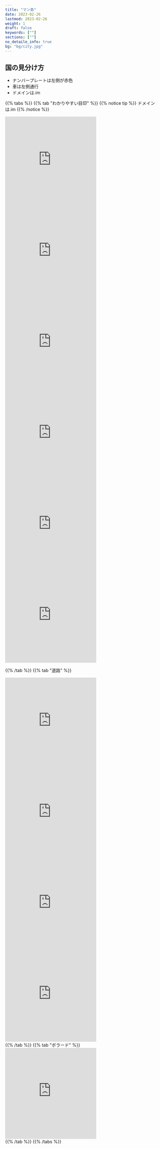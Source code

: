 ```yaml
---
title: "マン島"
date: 2023-02-26
lastmod: 2023-02-26
weight: 1
draft: false
keywords: [""]
sections: [""]
no_detaile_info: true
bg: "bg/city.jpg"
---
```



<div class="main-desciption country-description">
    <h2 class="section-title">国の見分け方</h2>
    <ul class="rule-list">
        <li>ナンバープレートは<span class="quiz">左側が赤色</span></li>
        <li>車は<span class="quiz">左側</span>通行</li>
        <li>ドメインは<span class="quiz">.im</span></li>
    </ul>
</div>

{{% tabs  %}}
{{% tab "わかりやすい目印" %}}
{{% notice tip %}}
ドメインは<span class="quiz">.im</span>
{{% /notice %}}
<div class="googlemap-if">
<iframe src="https://www.google.com/maps/embed?pb=!4v1679138991147!6m8!1m7!1siUhod7cCOn5wmNiw_Jsknw!2m2!1d54.15647045019842!2d-4.488897953286526!3f352.13765715083855!4f-24.417657922667786!5f3.325193203789971" width="295" height="295" style="border:0;" allowfullscreen="" loading="lazy" referrerpolicy="no-referrer-when-downgrade"></iframe>
<iframe src="https://www.google.com/maps/embed?pb=!4v1679139053251!6m8!1m7!1sCAoSLEFGMVFpcE1uaFg3R2tOZ283cnFzS0xlazk4d216TVR2aGVEZlM2cUVNVDRh!2m2!1d54.0913714!2d-4.77472946!3f274.00757606980875!4f-63.9691548793417!5f0.7820865974627469" width="295" height="295" style="border:0;" allowfullscreen="" loading="lazy" referrerpolicy="no-referrer-when-downgrade"></iframe>
</div>

<div class="googlemap-if">
<iframe src="https://www.google.com/maps/embed?pb=!4v1681120662965!6m8!1m7!1scNUttxFDxcdhO3wXmhvKIQ!2m2!1d54.15608899105482!2d-4.484807773977987!3f138.27530408702137!4f38.36662671294047!5f1.739781400418705" width="295" height="295" style="border:0;" allowfullscreen="" loading="lazy" referrerpolicy="no-referrer-when-downgrade"></iframe>
<iframe src="https://www.google.com/maps/embed?pb=!4v1681120685127!6m8!1m7!1sZfb1JUJ3o637GLI4WyHZXQ!2m2!1d54.28320202451125!2d-4.352836934724788!3f109.59304114117285!4f45.42570876094314!5f0.8327646399774938" width="295" height="295" style="border:0;" allowfullscreen="" loading="lazy" referrerpolicy="no-referrer-when-downgrade"></iframe>
<iframe src="https://www.google.com/maps/embed?pb=!4v1681121477195!6m8!1m7!1sC7dKsz76ul-WWwqyx9bzoQ!2m2!1d54.15605480381518!2d-4.482523373093878!3f2.6741820632657323!4f35.20678702489258!5f2.20218438606314" width="295" height="295" style="border:0;" allowfullscreen="" loading="lazy" referrerpolicy="no-referrer-when-downgrade"></iframe>
<iframe src="https://www.google.com/maps/embed?pb=!4v1681121519535!6m8!1m7!1sH4OgPJsIhTFyYYncZ_W91w!2m2!1d54.18485162935091!2d-4.649980519624544!3f316.5841606986218!4f35.48970650272469!5f2.4183447684454578" width="295" height="295" style="border:0;" allowfullscreen="" loading="lazy" referrerpolicy="no-referrer-when-downgrade"></iframe>
</div>

{{% /tab  %}}
{{% tab "道路" %}}
<div class="googlemap-if">
<iframe src="https://www.google.com/maps/embed?pb=!4v1681120798065!6m8!1m7!1sC7dKsz76ul-WWwqyx9bzoQ!2m2!1d54.15605480381518!2d-4.482523373093878!3f297.6482744764267!4f-16.201557796995772!5f3.325193203789971" width="295" height="295" style="border:0;" allowfullscreen="" loading="lazy" referrerpolicy="no-referrer-when-downgrade"></iframe>
<iframe src="https://www.google.com/maps/embed?pb=!4v1681120817568!6m8!1m7!1sZfb1JUJ3o637GLI4WyHZXQ!2m2!1d54.28320202451125!2d-4.352836934724788!3f129.58044029874645!4f-6.938967329043422!5f3.325193203789971" width="295" height="295" style="border:0;" allowfullscreen="" loading="lazy" referrerpolicy="no-referrer-when-downgrade"></iframe>
<iframe src="https://www.google.com/maps/embed?pb=!4v1681120834979!6m8!1m7!1sXXUztVkWn9v2nLpOgTpeLQ!2m2!1d54.15616968154987!2d-4.484852837346635!3f207.15112370663607!4f-13.473047479016998!5f3.325193203789971" width="295" height="295" style="border:0;" allowfullscreen="" loading="lazy" referrerpolicy="no-referrer-when-downgrade"></iframe>
<iframe src="https://www.google.com/maps/embed?pb=!4v1681121013816!6m8!1m7!1sINP1vGviyfiEfyVnQEGGPg!2m2!1d54.17185978419207!2d-4.614683890626452!3f28.607889377064655!4f-16.79550293682155!5f3.325193203789971" width="295" height="295" style="border:0;" allowfullscreen="" loading="lazy" referrerpolicy="no-referrer-when-downgrade"></iframe>
</div>
{{% /tab %}}
{{% tab "ボラード" %}}
<div class="googlemap-if">
<iframe src="https://www.google.com/maps/embed?pb=!4v1681121037887!6m8!1m7!1s16LnwMHJjLYrrFhPSU3JGw!2m2!1d54.17153529412187!2d-4.613871803912569!3f113.52714938831821!4f-18.699174265819764!5f3.325193203789971" width="295" height="295" style="border:0;" allowfullscreen="" loading="lazy" referrerpolicy="no-referrer-when-downgrade"></iframe>
</div>
{{% /tab %}}
{{% /tabs %}}